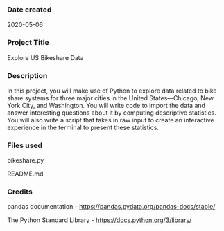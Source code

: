 ### Date created
2020-05-06

### Project Title
Explore US Bikeshare Data

### Description
In this project, you will make use of Python to explore data related to bike share systems for three major cities in the United States—Chicago, New York City, and Washington. You will write code to import the data and answer interesting questions about it by computing descriptive statistics. You will also write a script that takes in raw input to create an interactive experience in the terminal to present these statistics.

### Files used
bikeshare.py

README.md

### Credits
pandas documentation - https://pandas.pydata.org/pandas-docs/stable/

The Python Standard Library - https://docs.python.org/3/library/
